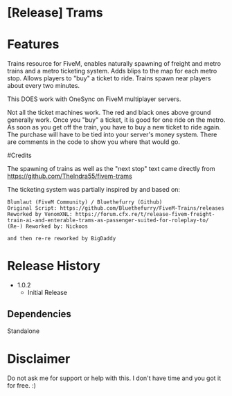 # [Release] Trams

# Features

Trains resource for FiveM, enables naturally spawning of freight and metro trains and a metro ticketing system. 
Adds blips to the map for each metro stop. Allows players to "buy" a ticket to ride. Trains spawn near players about every two minutes.

This DOES work with OneSync on FiveM multiplayer servers.

Not all the ticket machines work. The red and black ones above ground generally work. Once you "buy" a ticket, it is good for one ride on the metro. As soon as you get off the train, you have to buy a new ticket to ride again. The purchase will have to be tied into your server's money system. There are comments in the code to show you where that would go.

#Credits

The spawning of trains as well as the "next stop" text came directly from https://github.com/TheIndra55/fivem-trams

The ticketing system was partially inspired by and based on:

	Blumlaut (FiveM Community) / Bluethefurry (Github)
	Original Script: https://github.com/Bluethefurry/FiveM-Trains/releases
	Reworked by VenomXNL: https://forum.cfx.re/t/release-fivem-freight-train-ai-and-enterable-trams-as-passenger-suited-for-roleplay-to/
	(Re-) Reworked by: Nickoos

	and then re-re reworked by BigDaddy


# Release History

* 1.0.2
    * Initial Release
	
## Dependencies

Standalone

# Disclaimer

Do not ask me for support or help with this. I don't have time and you got it for free. :)